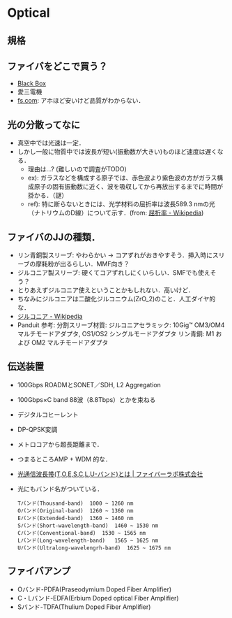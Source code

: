 # Optical
## 規格

## ファイバをどこで買う？
  - [Black Box](https://www.blackbox.co.jp/ja-jp/fi/1261/12164/PVC-625-m/)
  - 愛三電機
  - [fs.com](https://fs.com): アホほど安いけど品質がわからない．

## 光の分散ってなに
  - 真空中では光速は一定．
  - しかし一般に物質中では波長が短い(振動数が大きい)ものほど速度は遅くなる．
    - 理由は...? (難しいので調査がTODO)
    - ex): ガラスなどを構成する原子では、赤色波より紫色波の方がガラス構成原子の固有振動数に近く、波を吸収してから再放出するまでに時間が掛かる．（謎）
    - ref): 特に断らないときには、光学材料の屈折率は波長589.3 nmの光（ナトリウムのD線）について示す．(from: [屈折率 - Wikipedia](https://ja.wikipedia.org/wiki/%E5%B1%88%E6%8A%98%E7%8E%87))

## ファイバのJJの種類．
  - リン青銅製スリーブ: やわらかい -> コアずれがおきやすそう．挿入時にスリーブの摩耗粉が出るらしい．MMF向き？
  - ジルコニア製スリーブ: 硬くてコアずれしにくいらしい．SMFでも使えそう？
  - とりあえずジルコニア使えということかもしれない．高いけど．
  - ちなみにジルコニアは二酸化ジルコニウム(ZrO_2)のこと．人工ダイヤ的な．
  - [ジルコニア - Wikipedia](https://ja.wikipedia.org/wiki/%E3%82%B8%E3%83%AB%E3%82%B3%E3%83%8B%E3%82%A2)
  - Panduit 参考: 
      分割スリーブ材質: 
        ジルコニアセラミック: 10Gig™ OM3/OM4 マルチモードアダプタ, OS1/OS2 シングルモードアダプタ
        リン青銅: M1 および OM2 マルチモードアダプタ

## 伝送装置
  - 100Gbps ROADMとSONET／SDH, L2 Aggregation
  - 100Gbps×C band 88波（8.8Tbps）とかを束ねる
  - デジタルコヒーレント
  - DP-QPSK変調
  - メトロコアから超長距離まで．
  - つまるところAMP + WDM 的な．

  - [光通信波長帯(T,O,E,S,C,L,U-バンド)とは | ファイバーラボ株式会社](https://www.fiberlabs.co.jp/column/wavelength/)
  - 光にもバンド名がついている．
    ```
    Tバンド(Thousand-band)  1000 ~ 1260 nm
    Oバンド(Original-band)  1260 ~ 1360 nm
    Eバンド(Extended-band)  1360 ~ 1460 nm
    Sバンド(Short-wavelength-band)  1460 ~ 1530 nm
    Cバンド(Conventional-band)  1530 ~ 1565 nm
    Lバンド(Long-wavelength-band)   1565 ~ 1625 nm
    Uバンド(Ultralong-wavelengrh-band)  1625 ~ 1675 nm
    ```

## ファイバアンプ
  - Oバンド-PDFA(Praseodymium Doped Fiber Amplifier)
  - C・Lバンド-EDFA(Erbium Doped optical Fiber Amplifier)
  - Sバンド-TDFA(Thulium Doped Fiber Amplifier)